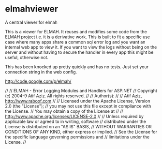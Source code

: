 elmahviewer
===========

A central viewer for elmah

This is a viewer for ELMAH. It reuses and modifies some code from the ELMAH project i.e. it is a derivative work.
This is built to fit a specific use case where many apps share a common sql error log and you want an internal web app to view it.
If you want to view the logs without being on the server and without having to secure the handler in every app this might be useful, otherwise not.

This has been knocked up pretty quickly and has no tests.
Just set your connection string in the web config.


http://code.google.com/p/elmah/


//
// ELMAH - Error Logging Modules and Handlers for ASP.NET
// Copyright (c) 2004-9 Atif Aziz. All rights reserved.
//
//  Author(s):
//
//      Atif Aziz, http://www.raboof.com
//
// Licensed under the Apache License, Version 2.0 (the "License");
// you may not use this file except in compliance with the License.
// You may obtain a copy of the License at
//
//    http://www.apache.org/licenses/LICENSE-2.0
//
// Unless required by applicable law or agreed to in writing, software
// distributed under the License is distributed on an "AS IS" BASIS,
// WITHOUT WARRANTIES OR CONDITIONS OF ANY KIND, either express or implied.
// See the License for the specific language governing permissions and
// limitations under the License.
//
